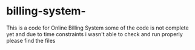 # billing-system-
This is a code for Online Billing System some of the code is not complete yet and due to time constraints i wasn't able to check and run properly please find the files 
